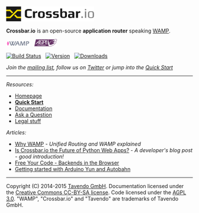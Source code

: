 [![Crossbar.io Logo](legal/crossbar_icon_and_text_vectorized.png)](http://crossbar.io/)

**Crossbar.io** is an open-source **application router** speaking [WAMP](http://wamp.ws/).

[![WAMP Logo](legal/wamp.png)](http://wamp.ws)
&nbsp; [![AGPL 3.0 Logo](legal/agplv3.png)](http://www.gnu.org/licenses/agpl-3.0.en.html)

[![Build Status](https://travis-ci.org/crossbario/crossbar.png?branch=master)](https://travis-ci.org/crossbario/crossbar)
&nbsp; [![Version](https://pypip.in/v/crossbar/badge.png)](https://pypi.python.org/pypi/crossbar)
&nbsp; [![Downloads](https://pypip.in/d/crossbar/badge.png)](https://pypi.python.org/pypi/crossbar)

*Join the [mailing list](http://groups.google.com/group/autobahnws), follow us on [Twitter](https://twitter.com/crossbario) or jump into the [Quick Start](http://crossbar.io/docs/Quick-Start/)*

------------

*Resources:*

* [Homepage](http://crossbar.io)
* **[Quick Start](http://crossbar.io/docs/Quick-Start/)**
* [Documentation](http://crossbar.io/docs/)
* [Ask a Question](http://stackoverflow.com/questions/ask?tags=crossbar,wamp)
* [Legal stuff](LEGAL.md)

*Articles:*

* [Why WAMP](http://wamp.ws/why/) - *Unified Routing and WAMP explained*
* [Is Crossbar.io the Future of Python Web Apps?](http://tavendo.com/blog/post/is-crossbar-the-future-of-python-web-apps/) - *A developer's blog post - good introduction!*
* [Free Your Code - Backends in the Browser](http://tavendo.com/blog/post/free-your-code-backends-in-the-browser/)
* [Getting started with Arduino Yun and Autobahn](http://tavendo.com/blog/post/arduino-yun-with-autobahn/)


------------

Copyright (C) 2014-2015 [Tavendo GmbH](http://www.tavendo.com). Documentation licensed under the [Creative Commons CC-BY-SA license](http://creativecommons.org/licenses/by-sa/3.0/). Code licensed under the [AGPL 3.0](http://www.gnu.org/licenses/agpl-3.0.en.html). "WAMP", "Crossbar.io" and "Tavendo" are trademarks of Tavendo GmbH.
